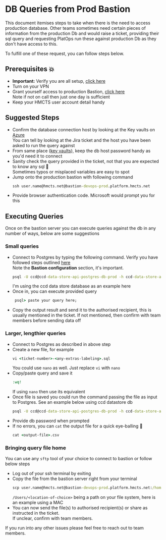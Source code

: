# DB Queries from Prod Bastion

This document itemises steps to take when there is the need to access production database.
Other teams sometimes need certain pieces of information from the production Db and would raise
a ticket, providing their sql query and requesting PlatOps run these against
production Db as they don't have access to this.

To fulfill one of these request, you can follow steps below.

## Prerequisites 💥
* **Important:** Verify you are all setup, [click here](https://github.com/hmcts/cnp-module-postgres#production)
* Turn on your VPN
* Grant yourself access to production Bastion, [click here](https://tools.hmcts.net/confluence/pages/viewpage.action?pageId=1411089455#Bastion-RequestaccesstothebastionhostviaJIT) <br>
  Note if not on call then just one day is sufficient
* Keep your HMCTS user account detail handy

## Suggested Steps

* Confirm the database connection host by looking at the Key vaults on [Azure](https://portal.azure.com/#home) <br> 
  You can tell by looking at the Jira ticket and the host you have been asked to run the query against
* From same place ([key vaults](https://portal.azure.com/#blade/HubsExtension/BrowseResource/resourceType/Microsoft.KeyVault%2Fvaults)), keep the db host password handy as you'd need it to connect
* Sanity check the query provided in the ticket, not that you are expected to know any sql 🤥 <br>
Sometimes typos or misplaced variables are easy to spot
* Jump onto the production bastion with following command 
  ```cmd
  ssh user.name@hmcts.net@bastion-devops-prod.platform.hmcts.net
  ```
* Provide browser authentication code. Microsoft would prompt you for this  

## Executing Queries
Once on the bastion server you can execute queries against the db in any number of ways, below are some suggestions

### Small queries

* Connect to  Postgres by typing the following command. Verify you have followed steps outlined [here](https://github.com/hmcts/cnp-module-postgres#production) <br> 
  Note the **Bastion configuration** section, it's important.
  ```cmd 
  psql -U ccd@ccd-data-store-api-postgres-db-prod -h ccd-data-store-api-postgres-db-prod.postgres.database.azure.com
  ```
  I'm using the ccd data store database as an example here
* Once in, you can execute provided query
  ```cmd
   psql> paste your query here;
  ```
* Copy the output result and send it to the authorised recipient, this is usually mentioned in the ticket. If not mentioned, then confirm with team members before sending data off  

### Larger, lengthier queries

* Connect to Postgres as described in above step
* Create a new file, for example
  ```cmd
  vi <ticket-number>-<any-extras-labeling>.sql
  ```
  You could use `nano` as well. Just replace `vi` with `nano`
* Copy/paste query and save it
  ```cmd 
  :wq!
  ```
  If using `nano` then use its equivalent
* Once file is saved you could run the command passing the file as input to Postgres. See an example below using ccd datastore db
  ```cmd 
  psql -U ccd@ccd-data-store-api-postgres-db-prod -h ccd-data-store-api-postgres-db-prod.postgres.database.azure.com -d ccd_data_store -o DTSPO-2766-result.csv < DTSPO-2766-get-case-data.sql
  ```
* Provide db password when prompted
* If no errors, you can `cat` the output file for a quick eye-balling 👀
  ```cmd 
  cat <output-file>.csv
  ```

### Bringing query file home
You can use any `sftp` tool of your choice to connect to bastion or follow below steps

* Log out of your ssh terminal by exiting
* Copy the file from the bastion server right from your terminal
  ```cmd 
  scp user.name@hmcts.net@bastion-devops-prod.platform.hmcts.net:/home/user.name/DTSPO-2766-result.csv /Users/<location-of-choice>
  ```
  `/Users/<location-of-choice>` being a path on your file system, here is an example using a MAC
* You can now send the file(s) to authorised recipient(s) or share as instructed in the ticket.<br> 
  If unclear, confirm with team members.
  
If you run into any other issues please feel free to reach out to team members.


